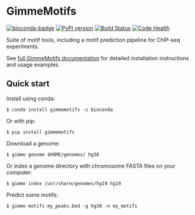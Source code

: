 GimmeMotifs
===========



[![bioconda-badge](https://img.shields.io/badge/install%20with-bioconda-brightgreen.svg?style=flat)](http://bioconda.github.io)
[![PyPI version](https://badge.fury.io/py/gimmemotifs.svg)](https://badge.fury.io/py/gimmemotifs)
[![Build Status](https://travis-ci.org/simonvh/gimmemotifs.svg?branch=master)](https://travis-ci.org/simonvh/gimmemotifs)
[![Code Health](https://landscape.io/github/simonvh/gimmemotifs/master/landscape.svg?style=flat)](https://landscape.io/github/simonvh/gimmemotifs/master)

Suite of motif tools, including a motif prediction pipeline for ChIP-seq experiments.

See [full GimmeMotifs documentation](http://gimmemotifs.readthedocs.org/) for detailed installation instructions and usage examples.

Quick start
-----------

Install using conda:

`$ conda install gimmemotifs -c bioconda`

Or with pip:

`$ pip install gimmemotifs`

Download a genome:

`$ gimme genome $HOME/genomes/ hg38`

Or index a genome directory with chromosome FASTA files on your computer:

`$ gimme index /usr/share/genomes/hg19 hg19`

Predict some motifs:

`$ gimme motifs my_peaks.bed -g hg38 -n my_motifs`

